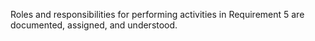 Roles and responsibilities for performing activities in Requirement 5 are documented, assigned, and understood.
